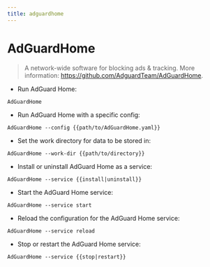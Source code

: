 ```yaml
---
title: adguardhome
---
```

# AdGuardHome

> A network-wide software for blocking ads & tracking.
> More information: <https://github.com/AdguardTeam/AdGuardHome>.

- Run AdGuard Home:

`AdGuardHome`

- Run AdGuard Home with a specific config:

`AdGuardHome --config {{path/to/AdGuardHome.yaml}}`

- Set the work directory for data to be stored in:

`AdGuardHome --work-dir {{path/to/directory}}`

- Install or uninstall AdGuard Home as a service:

`AdGuardHome --service {{install|uninstall}}`

- Start the AdGuard Home service:

`AdGuardHome --service start`

- Reload the configuration for the AdGuard Home service:

`AdGuardHome --service reload`

- Stop or restart the AdGuard Home service:

`AdGuardHome --service {{stop|restart}}`
